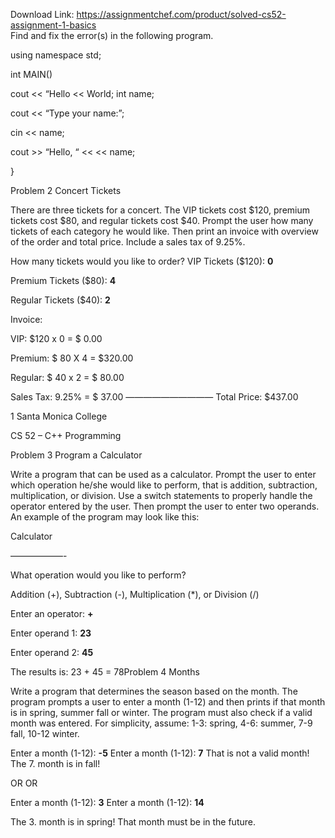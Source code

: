 Download Link: https://assignmentchef.com/product/solved-cs52-assignment-1-basics
<br>
Find and fix the error(s) in the following program.

using namespace std;

int MAIN()

cout &lt;&lt; “Hello &lt;&lt; World;  int name;

cout &lt;&lt; “Type your name:”;

cin &lt;&lt; name;

cout &gt;&gt; “Hello, “ &lt;&lt; &lt;&lt; name;

}

Problem 2                                           Concert Tickets

There are three tickets for a concert. The VIP tickets cost $120, premium tickets cost $80, and regular tickets cost $40. Prompt the user how many tickets of each category he would like. Then print an invoice with overview of the order and total price. Include a sales tax of 9.25%.

How many tickets would you like to order? VIP Tickets ($120): <strong>0</strong>

Premium Tickets ($80): <strong>4</strong>

Regular Tickets ($40): <strong>2</strong>

Invoice:

VIP:        $120 x 0 = $  0.00

Premium:  $ 80 X 4 = $320.00

Regular:  $ 40 x 2 = $ 80.00

Sales Tax:    9.25% = $ 37.00 —————————— Total Price:           $437.00

1                          Santa   Monica              College

CS                                                                                            52                                                                                             –                                                                                          C++                                                                                 Programming

Problem 3                               Program a Calculator

Write a program that can be used as a calculator. Prompt the user to enter which operation he/she would like to perform, that is addition, subtraction, multiplication, or division. Use a switch statements to properly handle the operator entered by the user. Then prompt the user to enter two operands. An example of the program may look like this:

Calculator

——————-

What operation would you like to perform?

Addition (+), Subtraction (-), Multiplication (*), or Division (/)

Enter an operator: <strong>+</strong>

Enter operand 1: <strong>23 </strong>

Enter operand 2: <strong>45</strong>

The results is: 23 + 45 = 78Problem 4                               Months

Write a program that determines the season based on the month. The program prompts a user to enter a month (1-12) and then prints if that month is in spring, summer fall or winter. The program must also check if a valid month was entered. For simplicity, assume: 1-3: spring, 4-6: summer, 7-9 fall, 10-12 winter.

Enter a month (1-12): <strong>-5</strong>                  Enter a month (1-12): <strong>7</strong> That is not a valid month!            The 7. month is in fall!

OR                                                                               OR




Enter a month (1-12): <strong>3</strong>                 Enter a month (1-12): <strong>14</strong>

The 3. month is in spring!             That month must be in the future.



